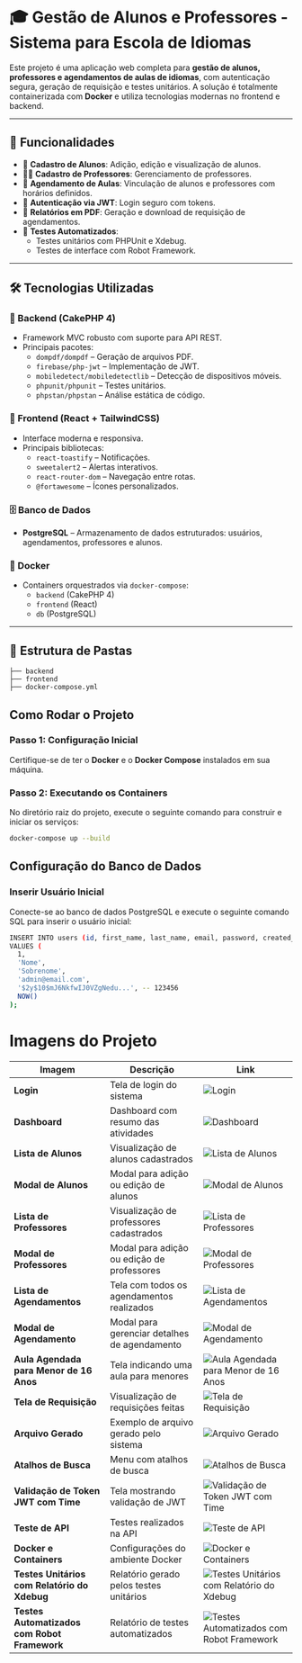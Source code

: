 # 🎓 Gestão de Alunos e Professores - Sistema para Escola de Idiomas

Este projeto é uma aplicação web completa para **gestão de alunos, professores e agendamentos de aulas de idiomas**, com autenticação segura, geração de requisição e testes unitários. A solução é totalmente containerizada com **Docker** e utiliza tecnologias modernas no frontend e backend.

---

## 🚀 Funcionalidades

- 👤 **Cadastro de Alunos**: Adição, edição e visualização de alunos.
- 👨‍🏫 **Cadastro de Professores**: Gerenciamento de professores.
- 📅 **Agendamento de Aulas**: Vinculação de alunos e professores com horários definidos.
- 🔐 **Autenticação via JWT**: Login seguro com tokens.
- 🧾 **Relatórios em PDF**: Geração e download de requisição de agendamentos.
- 🧪 **Testes Automatizados**:
  - Testes unitários com PHPUnit e Xdebug.
  - Testes de interface com Robot Framework.

---

## 🛠️ Tecnologias Utilizadas

### 🔧 Backend (CakePHP 4)

- Framework MVC robusto com suporte para API REST.
- Principais pacotes:
  - `dompdf/dompdf` – Geração de arquivos PDF.
  - `firebase/php-jwt` – Implementação de JWT.
  - `mobiledetect/mobiledetectlib` – Detecção de dispositivos móveis.
  - `phpunit/phpunit` – Testes unitários.
  - `phpstan/phpstan` – Análise estática de código.

### 🎨 Frontend (React + TailwindCSS)

- Interface moderna e responsiva.
- Principais bibliotecas:
  - `react-toastify` – Notificações.
  - `sweetalert2` – Alertas interativos.
  - `react-router-dom` – Navegação entre rotas.
  - `@fortawesome` – Ícones personalizados.

### 🗄️ Banco de Dados

- **PostgreSQL** – Armazenamento de dados estruturados: usuários, agendamentos, professores e alunos.

### 🐳 Docker

- Containers orquestrados via `docker-compose`:
  - `backend` (CakePHP 4)
  - `frontend` (React)
  - `db` (PostgreSQL)

---

## 📁 Estrutura de Pastas

```plaintext
├── backend
├── frontend
├── docker-compose.yml
```

## Como Rodar o Projeto

### Passo 1: Configuração Inicial

Certifique-se de ter o **Docker** e o **Docker Compose** instalados em sua máquina.

### Passo 2: Executando os Containers

No diretório raiz do projeto, execute o seguinte comando para construir e iniciar os serviços:

```bash
docker-compose up --build
```

## Configuração do Banco de Dados

### Inserir Usuário Inicial

Conecte-se ao banco de dados PostgreSQL e execute o seguinte comando SQL para inserir o usuário inicial:

```bash
INSERT INTO users (id, first_name, last_name, email, password, created_at)
VALUES (
  1,
  'Nome',
  'Sobrenome',
  'admin@email.com',
  '$2y$10$mJ6NkfwIJ0VZgNedu...', -- 123456
  NOW()
);

```

# Imagens do Projeto

| **Imagem**                                   | **Descrição**                                | **Link**                                                                     |
| -------------------------------------------- | -------------------------------------------- | ---------------------------------------------------------------------------- |
| **Login**                                    | Tela de login do sistema                     | ![Login](https://i.imgur.com/CpcXXmE.png)                                    |
| **Dashboard**                                | Dashboard com resumo das atividades          | ![Dashboard](https://i.imgur.com/XQ2ly2i.png)                                |
| **Lista de Alunos**                          | Visualização de alunos cadastrados           | ![Lista de Alunos](https://i.imgur.com/6zsYJ1e.png)                          |
| **Modal de Alunos**                          | Modal para adição ou edição de alunos        | ![Modal de Alunos](https://i.imgur.com/2riBEx7.png)                          |
| **Lista de Professores**                     | Visualização de professores cadastrados      | ![Lista de Professores](https://i.imgur.com/00Ogmku.png)                     |
| **Modal de Professores**                     | Modal para adição ou edição de professores   | ![Modal de Professores](https://i.imgur.com/AHlJ1AH.png)                     |
| **Lista de Agendamentos**                    | Tela com todos os agendamentos realizados    | ![Lista de Agendamentos](https://i.imgur.com/WNqfrCG.png)                    |
| **Modal de Agendamento**                     | Modal para gerenciar detalhes de agendamento | ![Modal de Agendamento](https://i.imgur.com/fr6GL4a.png)                     |
| **Aula Agendada para Menor de 16 Anos**      | Tela indicando uma aula para menores         | ![Aula Agendada para Menor de 16 Anos](https://i.imgur.com/qDdytaY.png)      |
| **Tela de Requisição**                       | Visualização de requisições feitas           | ![Tela de Requisição](https://i.imgur.com/tGXrpu7.png)                       |
| **Arquivo Gerado**                           | Exemplo de arquivo gerado pelo sistema       | ![Arquivo Gerado](https://i.imgur.com/CJ1NIyA.png)                           |
| **Atalhos de Busca**                         | Menu com atalhos de busca                    | ![Atalhos de Busca]([https://i.imgur.com/QRt7A8v.png](https://i.imgur.com/QRt7A8v.png))                         |
| **Validação de Token JWT com Time**          | Tela mostrando validação de JWT              | ![Validação de Token JWT com Time](https://i.imgur.com/qWEP3HU.png)          |
| **Teste de API**                             | Testes realizados na API                     | ![Teste de API](https://i.imgur.com/5eOnzoZ.png)                             |
| **Docker e Containers**                      | Configurações do ambiente Docker             | ![Docker e Containers](https://i.imgur.com/LjXSEIZ.png)                      |
| **Testes Unitários com Relatório do Xdebug** | Relatório gerado pelos testes unitários      | ![Testes Unitários com Relatório do Xdebug](https://i.imgur.com/TVv9GkC.png) |
| **Testes Automatizados com Robot Framework** | Relatório de testes automatizados            | ![Testes Automatizados com Robot Framework](https://i.imgur.com/VnP7qZE.png) |
